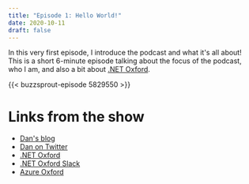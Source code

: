 ```yaml
---
title: "Episode 1: Hello World!"
date: 2020-10-11
draft: false
---
```


In this very first episode, I introduce the podcast and what it's all about! This is a short 6-minute episode talking about the focus of the podcast, who I am, and also a bit about [.NET Oxford](https://www.meetup.com/dotnetoxford/).

{{< buzzsprout-episode 5829550 >}}

# Links from the show

* [Dan's blog](https://www.danclarke.com/)
* [Dan on Twitter](https://twitter.com/dracan)
* [.NET Oxford](https://www.meetup.com/dotnetoxford/)
* [.NET Oxford Slack](https://www.dotnetoxford.com/slack)
* [Azure Oxford](https://www.meetup.com/Azure-Oxford/)
